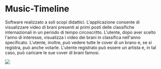 # Music-Timeline
Software realizzato a soli scopi didattici.
L'applicazione consente di visualizzare video di brani presenti ai primi posti delle classifiche internazionali in un periodo di tempo circoscritto.
L'utente, dopo aver scelto l'anno di interesse, visualizza i video dei brani in classifica nell'anno specificato. 
L'utente, inoltre, può vedere tutte le cover di un brano e, se si registra, può anche votarle.
L'utente registrato può essere un artista e, in tal caso, può caricare le sue cover di brani famosi.

[![](http://img.youtube.com/vi/FOHvNffh7zI/0.jpg)](http://www.youtube.com/watch?v=FOHvNffh7zI "Presentazione Music Timeline")
